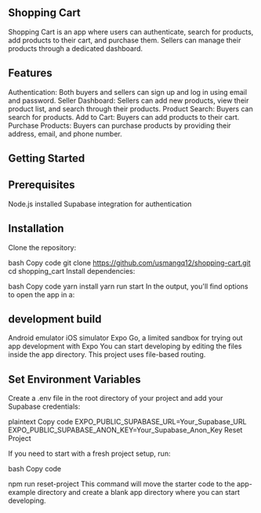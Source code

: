 ## Shopping Cart

Shopping Cart is an app where users can authenticate, search for products, add products to their cart, and purchase them. Sellers can manage their products through a dedicated dashboard.

## Features

Authentication: Both buyers and sellers can sign up and log in using email and password.
Seller Dashboard: Sellers can add new products, view their product list, and search through their products.
Product Search: Buyers can search for products.
Add to Cart: Buyers can add products to their cart.
Purchase Products: Buyers can purchase products by providing their address, email, and phone number.

## Getting Started

## Prerequisites

Node.js installed
Supabase integration for authentication

## Installation
Clone the repository:

bash
Copy code
git clone https://github.com/usmangq12/shopping-cart.git
cd shopping_cart
Install dependencies:

bash
Copy code
yarn install
yarn run start
In the output, you'll find options to open the app in a:

## development build
Android emulator
iOS simulator
Expo Go, a limited sandbox for trying out app development with Expo
You can start developing by editing the files inside the app directory. This project uses file-based routing.

## Set Environment Variables

Create a .env file in the root directory of your project and add your Supabase credentials:

plaintext
Copy code
EXPO_PUBLIC_SUPABASE_URL=Your_Supabase_URL
EXPO_PUBLIC_SUPABASE_ANON_KEY=Your_Supabase_Anon_Key
Reset Project

If you need to start with a fresh project setup, run:

bash
Copy code

npm run reset-project
This command will move the starter code to the app-example directory and create a blank app directory where you can start developing.

